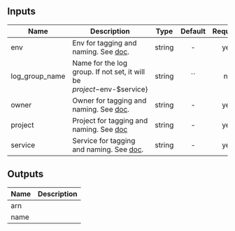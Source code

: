 <!-- START -->

## Inputs

| Name | Description | Type | Default | Required |
|------|-------------|:----:|:-----:|:-----:|
| env | Env for tagging and naming. See [doc](../README.md#consistent-tagging). | string | - | yes |
| log_group_name | Name for the log group. If not set, it will be $project-$env-$service} | string | `` | no |
| owner | Owner for tagging and naming. See [doc](../README.md#consistent-tagging). | string | - | yes |
| project | Project for tagging and naming. See [doc](../README.md#consistent-tagging) | string | - | yes |
| service | Service for tagging and naming. See [doc](../README.md#consistent-tagging). | string | - | yes |

## Outputs

| Name | Description |
|------|-------------|
| arn |  |
| name |  |

<!-- END -->
